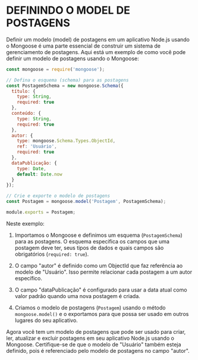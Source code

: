 # DEFININDO O MODEL DE POSTAGENS
Definir um modelo (model) de postagens em um aplicativo Node.js usando o Mongoose é uma parte essencial de construir um sistema de gerenciamento de postagens. Aqui está um exemplo de como você pode definir um modelo de postagens usando o Mongoose:

```javascript
const mongoose = require('mongoose');

// Defina o esquema (schema) para as postagens
const PostagemSchema = new mongoose.Schema({
  título: {
    type: String,
    required: true
  },
  conteúdo: {
    type: String,
    required: true
  },
  autor: {
    type: mongoose.Schema.Types.ObjectId,
    ref: 'Usuário',
    required: true
  },
  dataPublicação: {
    type: Date,
    default: Date.now
  }
});

// Crie e exporte o modelo de postagens
const Postagem = mongoose.model('Postagem', PostagemSchema);

module.exports = Postagem;
```

Neste exemplo:

1. Importamos o Mongoose e definimos um esquema (`PostagemSchema`) para as postagens. O esquema especifica os campos que uma postagem deve ter, seus tipos de dados e quais campos são obrigatórios (`required: true`).

2. O campo "autor" é definido como um ObjectId que faz referência ao modelo de "Usuário". Isso permite relacionar cada postagem a um autor específico.

3. O campo "dataPublicação" é configurado para usar a data atual como valor padrão quando uma nova postagem é criada.

4. Criamos o modelo de postagens (`Postagem`) usando o método `mongoose.model()` e o exportamos para que possa ser usado em outros lugares do seu aplicativo.

Agora você tem um modelo de postagens que pode ser usado para criar, ler, atualizar e excluir postagens em seu aplicativo Node.js usando o Mongoose. Certifique-se de que o modelo de "Usuário" também esteja definido, pois é referenciado pelo modelo de postagens no campo "autor".